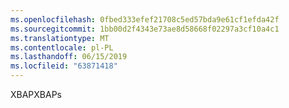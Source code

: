 ```yaml
---
ms.openlocfilehash: 0fbed333efef21708c5ed57bda9e61cf1efda42f
ms.sourcegitcommit: 1bb00d2f4343e73ae8d58668f02297a3cf10a4c1
ms.translationtype: MT
ms.contentlocale: pl-PL
ms.lasthandoff: 06/15/2019
ms.locfileid: "63871418"
---
```

<span data-ttu-id="7875f-101">XBAP</span><span class="sxs-lookup"><span data-stu-id="7875f-101">XBAPs</span></span>